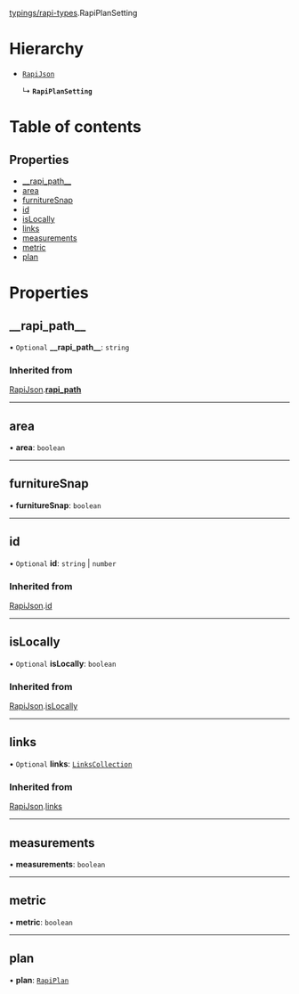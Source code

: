 [typings/rapi-types](../modules/typings_rapi_types.md).RapiPlanSetting

# Hierarchy

- [`RapiJson`](typings_rapi_types.RapiJson.md)

  ↳ **`RapiPlanSetting`**

# Table of contents

## Properties

- [\_\_rapi\_path\_\_](typings_rapi_types.RapiPlanSetting.md#__rapi_path__)
- [area](typings_rapi_types.RapiPlanSetting.md#area)
- [furnitureSnap](typings_rapi_types.RapiPlanSetting.md#furnituresnap)
- [id](typings_rapi_types.RapiPlanSetting.md#id)
- [isLocally](typings_rapi_types.RapiPlanSetting.md#islocally)
- [links](typings_rapi_types.RapiPlanSetting.md#links)
- [measurements](typings_rapi_types.RapiPlanSetting.md#measurements)
- [metric](typings_rapi_types.RapiPlanSetting.md#metric)
- [plan](typings_rapi_types.RapiPlanSetting.md#plan)

# Properties

## \_\_rapi\_path\_\_

• `Optional` **\_\_rapi\_path\_\_**: `string`

### Inherited from

[RapiJson](typings_rapi_types.RapiJson.md).[__rapi_path__](typings_rapi_types.RapiJson.md#__rapi_path__)

___

## area

• **area**: `boolean`

___

## furnitureSnap

• **furnitureSnap**: `boolean`

___

## id

• `Optional` **id**: `string` \| `number`

### Inherited from

[RapiJson](typings_rapi_types.RapiJson.md).[id](typings_rapi_types.RapiJson.md#id)

___

## isLocally

• `Optional` **isLocally**: `boolean`

### Inherited from

[RapiJson](typings_rapi_types.RapiJson.md).[isLocally](typings_rapi_types.RapiJson.md#islocally)

___

## links

• `Optional` **links**: [`LinksCollection`](typings_rapi_types.LinksCollection.md)

### Inherited from

[RapiJson](typings_rapi_types.RapiJson.md).[links](typings_rapi_types.RapiJson.md#links)

___

## measurements

• **measurements**: `boolean`

___

## metric

• **metric**: `boolean`

___

## plan

• **plan**: [`RapiPlan`](typings_rapi_types.RapiPlan.md)
